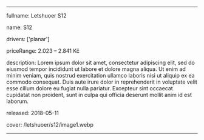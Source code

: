 ---

fullname: Letshuoer S12

name: S12

drivers: ['planar'] 

priceRange: 2.023 – 2.841 Kč

description: Lorem ipsum dolor sit amet, consectetur adipiscing elit, sed do eiusmod tempor incididunt ut labore et dolore magna aliqua. Ut enim ad minim veniam, quis nostrud exercitation ullamco laboris nisi ut aliquip ex ea commodo consequat. Duis aute irure dolor in reprehenderit in voluptate velit esse cillum dolore eu fugiat nulla pariatur. Excepteur sint occaecat cupidatat non proident, sunt in culpa qui officia deserunt mollit anim id est laborum.

released: 2018-05-11

cover: /letshuoer/s12/image1.webp

---